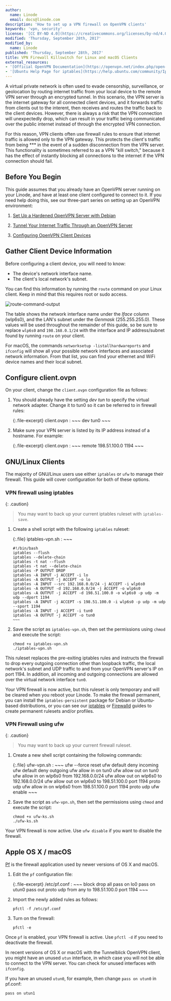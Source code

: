 ```yaml
---
author:
  name: Linode
  email: docs@linode.com
description: 'How to set up a VPN firewall on OpenVPN clients'
keywords: 'vpn, security'
license: '[CC BY-ND 4.0](https://creativecommons.org/licenses/by-nd/4.0)'
modified: 'Thursday, September 28th, 2017'
modified_by:
  name: Linode
published: 'Thursday, September 28th, 2017'
title: VPN Firewall Killswitch for Linux and macOS Clients
external_resources:
- '[Official OpenVPN Documentation](https://openvpn.net/index.php/open-source/documentation.html)'
- '[Ubuntu Help Page for iptables](https://help.ubuntu.com/community/IptablesHowTo)'
---
```


A virtual private network is often used to evade censorship, surveillance, or geolocation by routing internet traffic from your local device to the remote VPN server through an encrypted tunnel. In this scenario, the VPN server is the internet gateway for all connected client devices, and it forwards traffic from clients out to the interent, then receives and routes the traffic back to the client devices. However, there is always a risk that the VPN connection will unexpectedly drop, which can result in your traffic being communicated over the public internet instead of through the encrypted VPN connection.

For this reason, VPN clients often use firewall rules to ensure that internet traffic is allowed only to the VPN gateway. This protects the client's traffic from being *** in the event of a sudden disconnection from the VPN server. This functionality is sometimes referred to as a VPN "kill switch," because it has the effect of instantly blocking all connections to the internet if the VPN connection should fail.

## Before You Begin

This guide assumes that you already have an OpenVPN server running on your Linode, and have at least one client configured to connect to it. If you need help doing this, see our three-part series on setting up an OpenVPN environment:

1.  [Set Up a Hardened OpenVPN Server with Debian](/docs/networking/vpn/set-up-a-hardened-openvpn-server)

2.  [Tunnel Your Internet Traffic Through an OpenVPN Server](/docs/assets/tunnel-traffic-through-openvpn.png)

3.  [Configuring OpenVPN Client Devices](/docs/networking/vpn/configuring-openvpn-client-devices)


## Gather Client Device Information
Before configuring a client device, you will need to know:

-  The device's network interface name.
-  The client's local network's subnet.

You can find this information by running the `route` command on your Linux client. Keep in mind that this requires root or sudo access.

![route-command-output](https://technofaq.org/wp-content/uploads/2017/08/Screenshot_20170806_182215.png)

 The table shows the network interface name under the *Iface* column (wlp6s0), and the LAN's subnet under the *Genmask* (255.255.255.0). These values will be used throughout the remainder of this guide, so be sure to replace `wlp6s0` and `198.168.0.1/24` with the interface and IP address/subnet found by running `route` on your client.

For macOS, the commands `networksetup -listallhardwareports` and `ifconfig` will show all your possible network interfaces and associated network information. From that list, you can find your ethernet and WiFi device names and their local subnet.

## Configure client.ovpn

On your client, change the `client.ovpn` configuration file as follows:

1.  You should already have the setting  *dev tun* to specify the virtual network adapter. Change it to tun0 so it can be referred to in firewall rules:

    {:.file-excerpt}
    client.ovpn
    :   ~~~
        dev tun0
        ~~~

2.  Make sure your VPN server is listed by its IP address instead of a hostname. For example:

    {:.file-excerpt}
    client.ovpn
    :   ~~~
        remote 198.51.100.0 1194
        ~~~

## GNU/Linux Clients

The majority of GNU/Linux users use either `iptables` or `ufw` to manage their firewall. This guide will cover configuration for both of these options.

### VPN firewall using iptables

{: .caution}
>
> You may want to back up your current iptables ruleset with `iptables-save`.

1.  Create a shell script with the following `iptables` ruleset:

    {:.file}
    iptables-vpn.sh
    :   ~~~

        #!/bin/bash
        iptables --flush
        iptables --delete-chain
        iptables -t nat --flush
        iptables -t nat --delete-chain
        iptables -P OUTPUT DROP
        iptables -A INPUT -j ACCEPT -i lo
        iptables -A OUTPUT -j ACCEPT -o lo
        iptables -A INPUT --src 192.168.0.0/24 -j ACCEPT -i wlp6s0
        iptables -A OUTPUT -d 192.168.0.0/24 -j ACCEPT -o wlp6s0
        iptables -A OUTPUT -j ACCEPT -d 198.51.100.0 -o wlp6s0 -p udp -m udp --dport 1194
        iptables -A INPUT -j ACCEPT -s 198.51.100.0 -i wlp6s0 -p udp -m udp --sport 1194
        iptables -A INPUT -j ACCEPT -i tun0
        iptables -A OUTPUT -j ACCEPT -o tun0
        ~~~

2.  Save the script as `iptables-vpn.sh`, then set the permissions using `chmod` and execute the script:

        chmod +x iptables-vpn.sh
        ./iptables-vpn.sh

This ruleset replaces the pre-exiting iptables rules and instructs the firewall to drop every outgoing connection other than loopback traffic, the local network's subnet and UDP traffic to and from your OpenVPN server's IP on port 1194. In addition, all incoming and outgoing connections are allowed over the virtual network interface `tun0`.

Your VPN firewall is now active, but this ruleset is only temporary and will be cleared when you reboot your Linode. To make the firewall permanent, you can install the `iptables-persistent` package for Debian or Ubuntu-based distributions, or you can see our [iptables](/docs/security/firewalls/control-network-traffic-with-iptables#deploy-your-iptables-rulesets) or [Firewalld](/docs/security/firewalls/introduction-to-firewalld-on-centos#constructing-a-ruleset-with-firewalld) guides to create permanent rulesets and/or profiles.

### VPN Firewall using ufw

{: .caution}
>
> You may want to back up your current firewall ruleset.

1.  Create a new shell script containing the following commands:

    {:.file}
    ufw-vpn.sh
    :   ~~~
        ufw --force reset
        ufw default deny incoming
        ufw default deny outgoing
        ufw allow in on tun0
        ufw allow out on tun0
        ufw allow in on wlp6s0 from 192.168.0.0/24
        ufw allow out on wlp6s0 to 192.168.0.0/24
        ufw allow out on wlp6s0 to 198.51.100.0 port 1194  proto udp
        ufw allow in on wlp6s0 from 198.51.100.0 port 1194 proto udp
        ufw enable
        ~~~

2.  Save the script as `ufw-vpn.sh`, then set the permissions using `chmod` and execute the script:

        chmod +x ufw-ks.sh
        ./ufw-ks.sh

Your VPN firewall is now active. Use `ufw disable` if you want to disable the firewall.

## Apple OS X / macOS

[Pf](https://en.wikipedia.org/wiki/PF_(firewall)) is the firewall application used by newer versions of OS X and macOS.

1.  Edit the `pf` configuration file:

    {:.file-excerpt}
    /etc/pf.conf
    :   ~~~
        block drop all
        pass on lo0
        pass on utun0
        pass out proto udp from any to 198.51.100.0 port 1194
        ~~~

2.  Import the newly added rules as follows:

        pfctl -f /etc/pf.conf

3.  Turn on the firewall:

        pfctl -e

Once `pf` is enabled, your VPN firewall is active. Use `pfctl -d` if you need to deactivate the firewall.

In recent versions of OS X or macOS with the Tunnelblick OpenVPN client, you might have an unused `utun` interface, in which case you will not be able to connect to the VPN server. You can check for unused interfaces with `ifconfig`.

If you have an unused `utun0`, for example, then change `pass on utun0` in pf.conf:

    pass on utun1
